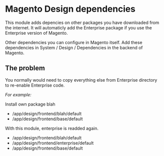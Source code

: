 Magento Design dependencies
============================

This module adds depencies on other packages you have downloaded from the internet.
It will automaticly add the Enterprise package if you use the Enterprise version of Magento.

Other dependencies you can configure in Magento itself.
Add these dependencies in System / Design / Dependencies in the backend of Magento.

The problem
-----------

You normally would need to copy everything else from Enterprise directory
to re-enable Enterprise code.

*For example:*

Install own package blah
- /app/design/frontend/blah/default
- /app/design/frontend/base/default

With this module, enterprise is readded again.
- /app/design/frontend/blah/default
- /app/design/frontend/enterprise/default
- /app/design/frontend/base/default





